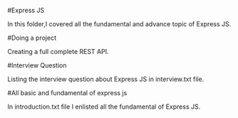 #Express JS

In this folder,I covered all the fundamental and advance topic of Express JS.

#Doing a project 

Creating a full complete REST API.

#Interview Question

Listing the interview question about Express JS in interview.txt file.

#All basic and fundamental of express js 

In introduction.txt file I enlisted all the fundamental of Express JS. 